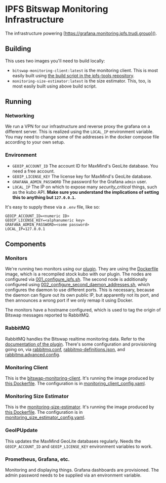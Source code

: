 # IPFS Bitswap Monitoring Infrastructure

The infrastructure powering [https://grafana.monitoring.ipfs.trudi.group]().

## Building

This uses two images you'll need to build locally:

- `bitswap-monitoring-client:latest` is the monitoring client.
    This is most easily built using [the build script in the ipfs-tools repository](https://github.com/trudi-group/ipfs-tools/blob/master/build-docker-images.sh).
- `monitoring-size-estimator:latest` is the size estimator.
    This, too, is most easily built using above build script.

## Running

### Networking

We run a VPN for our infrastructure and reverse proxy the grafana on a different server.
This is realized using the `LOCAL_IP` environment variable.
You may need to change some of the addresses in the docker compose file according to your own setup.

### Environment

- `GEOIP_ACCOUNT_ID`  The account ID for MaxMind's GeoLite database. You need a free account.
- `GEOIP_LICENSE_KEY` The license key for MaxMind's GeoLite database.
- `GRAFANA_ADMIN_PASSWORD` The password for the Grafana `admin` user.
- `LOCAL_IP` The IP on which to expose many _security_critical_ things, such as the kubo API. **Make sure you understand the implications of setting this to anything but `127.0.0.1`.**

It's easy to supply these via a `.env` file, like so:
```shell
GEOIP_ACCOUNT_ID=<numeric ID>
GEOIP_LICENSE_KEY=<alphanumeric key>
GRAFANA_ADMIN_PASSWORD=<some password>
LOCAL_IP=127.0.0.1
```

## Components

### Monitors

We're running two monitors using our [plugin](../README.md).
They are using the [Dockerfile](../Dockerfile) image, which is a recompiled stock kubo with our plugin.
The nodes are configured via [001_configure_ipfs.sh](./001_configure_ipfs.sh).
The second node is additionally configured using [002_configure_second_daemon_addresses.sh](./002_configure_second_daemon_addresses.sh), which configures the daemon to use different ports.
This is necessary, because the daemon can figure out its own public IP, but apparently not its port, and then announces a wrong port if we only remap it using Docker.

The monitors have a hostname configured, which is used to tag the origin of Bitswap messages reported to RabbitMQ.

### RabbitMQ

RabbitMQ handles the Bitswap realtime monitoring data.
Refer to the [documentation of the plugin](../README.md).
There's some configuration and provisioning going on, via [rabbitmq.conf](rabbitmq.conf), [rabbitmq-definitions.json](rabbitmq-definitions.json), and [rabbitmq.advanced.config](rabbitmq.advanced.config).

### Monitoring Client

This is the [bitswap-monitoring-client](https://github.com/trudi-group/ipfs-tools/tree/master/bitswap-monitoring-client).
It's running the image produced by [this Dockerfile](https://github.com/trudi-group/ipfs-tools/blob/master/Dockerfile.bitswap-monitoring-client).
The configuration is in [monitoring_client_config.yaml](./monitoring_client_config.yaml).

### Monitoring Size Estimator

This is the [monitoring-size-estimator](https://github.com/trudi-group/ipfs-tools/tree/master/monitoring-size-estimator).
It's running the image produced by [this Dockerfile](https://github.com/trudi-group/ipfs-tools/blob/master/Dockerfile.monitoring-size-estimator).
The configuration is in [monitoring_size_estimator_config.yaml](./monitoring_size_estimator_config.yaml).

### GeoIPUpdate

This updates the MaxMind GeoLite databases regularly.
Needs the `GEOIP_ACCOUNT_ID` and `GEOIP_LICENSE_KEY` environment variables to work.

### Prometheus, Grafana, etc.

Monitoring and displaying things.
Grafana dashboards are provisioned.
The admin password needs to be supplied via an environment variable.
